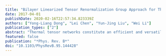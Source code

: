 ```yaml
---
title: "Bilayer Linearized Tensor Renormalization Group Approach for Thermal Tensor Networks"
date: 2017-04-01
publishDate: 2020-02-16T22:57:34.823339Z
authors: ["Yong-Liang Dong", "Lei Chen", "Yun-Jing Liu", "Wei Li"]
publication_types: ["2"]
abstract: "Thermal tensor networks constitute an efficient and versatile representation for quantum lattice models at finite temperatures. By Trotter-Suzuki decomposition, one obtains a D+1 dimensional TTN for the D-dimensional quantum system and then employs efficient renormalizaton group (RG) contractions to obtain the thermodynamic properties with high precision. The linearized tensor renormalization group (LTRG) method, which can be used to contract TTN efficiently and calculate the thermodynamics, is briefly reviewed and then generalized to a bilayer form. We dub this bilayer algorithm as LTRG++ and explore its performance in both finite- and infinite-size systems, finding the numerical accuracy significantly improved compared to single-layer algorithm. Moreover, we show that the LTRG++ algorithm in an infinite-size system is in essence equivalent to transfer-matrix renormalization group method, while reformulated in a tensor network language. As an application of LTRG++, we simulate an extended fermionic Hubbard model numerically, where the phase separation phenomenon, ground-state phase diagram, as well as quantum criticality-enhanced magnetocaloric effects, are investigated."
featured: false
publication: "*Phys. Rev. B*"
doi: "10.1103/PhysRevB.95.144428"
---
```


